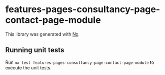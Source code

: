 # features-pages-consultancy-page-contact-page-module

This library was generated with [Nx](https://nx.dev).

## Running unit tests

Run `nx test features-pages-consultancy-page-contact-page-module` to execute the unit tests.
